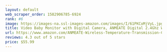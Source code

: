 ```yaml
---
layout: default 
﻿web_scraper_order: 1582906785-6924
rank: #6
image: https://images-na.ssl-images-amazon.com/images/I/61PKCoMjVyL.jpg
title: Video Baby Monitor with Digital Camera, ANMEATE Digital 2.4Ghz Wireless Video Monitor with…
url: https://www.amazon.com/ANMEATE-Wireless-Temperature-Transmission-Capacity/dp/B07FSLSL1K/ref=zg_mw_photo_6?_encoding=UTF8&psc=1&refRID=C6DA0XF7JAQBJB1KF3C0
reviews: 4.3 out of 5 stars
price: $55.99 
---
```

